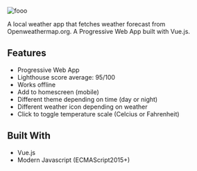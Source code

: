 ![fooo](https://user-images.githubusercontent.com/9766310/36504143-7796099e-178a-11e8-90df-5a1ed43a65b3.png)

A local weather app that fetches weather forecast from Openweathermap.org. A Progressive Web App built with Vue.js.

## Features
* Progressive Web App
* Lighthouse score average: 95/100
* Works offline
* Add to homescreen (mobile)
* Different theme depending on time (day or night)
* Different weather icon depending on weather
* Click to toggle temperature scale (Celcius or Fahrenheit)

## Built With
* Vue.js
* Modern Javascript (ECMAScript2015+)
